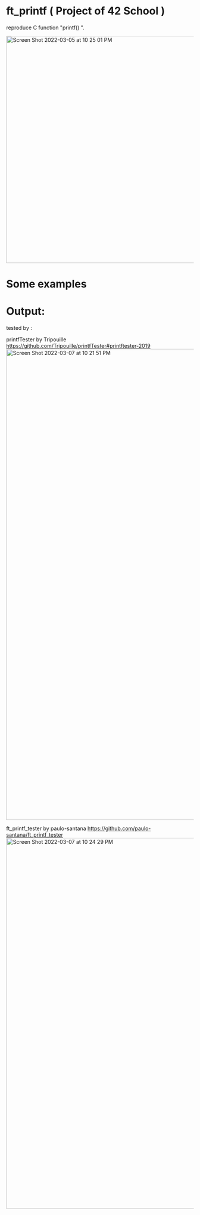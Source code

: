 # ft_printf ( Project of 42 School )
reproduce C function "printf() ". 

<img width="608" alt="Screen Shot 2022-03-05 at 10 25 01 PM" src="https://user-images.githubusercontent.com/71084868/156895713-189d02e6-b27d-492b-a524-ce8ed2086bd9.png">



# Some examples

# Output:

tested by :

printfTester by Tripouille
https://github.com/Tripouille/printfTester#printftester-2019
<img width="1261" alt="Screen Shot 2022-03-07 at 10 21 51 PM" src="https://user-images.githubusercontent.com/71084868/157094635-69bbbcc8-7138-4b5e-b48d-5b2b91bf8716.png">

ft_printf_tester by paulo-santana
https://github.com/paulo-santana/ft_printf_tester
<img width="993" alt="Screen Shot 2022-03-07 at 10 24 29 PM" src="https://user-images.githubusercontent.com/71084868/157094997-4e139c1d-8bda-4a04-b1a1-e174227361d0.png">
